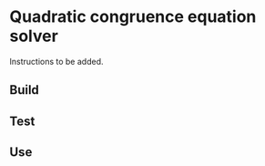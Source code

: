 # Quadratic congruence equation solver

Instructions to be added.

## Build ##


## Test ##


## Use ##
